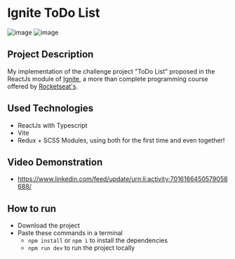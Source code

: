 # Ignite ToDo List
![image](https://user-images.githubusercontent.com/101023750/210445760-edcee528-e5b4-4c70-98ec-d346543530e9.png)
![image](https://user-images.githubusercontent.com/101023750/210445889-c4b6b4b2-ed25-446f-8727-c0fee48587c4.png)

## Project Description
My implementation of the challenge project "ToDo List" proposed in the ReactJs module of [Ignite](https://www.rocketseat.com.br/ignite), a more than complete programming course offered by [Rocketseat's](https://www.rocketseat.com.br/).

## Used Technologies
- ReactJs with Typescript
- Vite
- Redux + SCSS Modules, using both for the first time and even together!
  
## Video Demonstration
- https://www.linkedin.com/feed/update/urn:li:activity:7016166450579058688/

## How to run
- Download the project
- Paste these commands in a terminal
  - ```npm install``` or ```npm i``` to install the dependencies
  - ```npm run dev``` to run the project locally
